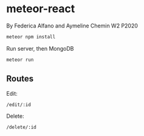 # meteor-react

By Federica Alfano and Aymeline Chemin
W2 P2020

```js
meteor npm install
```

Run server, then MongoDB
```js
meteor run
```

## Routes

Edit:

```
/edit/:id
```

Delete:

```
/delete/:id
```
